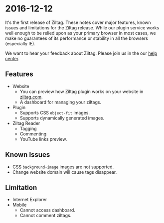 # 2016-12-12

It's the first release of Ziltag. These notes cover major features, known issues and limitations for the Ziltag release. While our plugin service works well enough to be relied upon as your primary browser in most cases, we make no guarantees of its performance or stability in all the browsers (especially IE).

We want to hear your feedback about Ziltag. Please join us in the our [help center](http://help.ziltag.com).

## Features

- Website
  - You can preview how Ziltag plugin works on your website in [ziltag.com](https://ziltag.com).
  - A dashboard for managing your ziltags.
- Plugin
  - Supports CSS `object-fit` images.
  - Supports dynamically generated images.
- Ziltag Reader
  - Tagging
  - Commenting
  - YouTube links preview.

## Known Issues

- CSS `background-image` images are not supported.
- Change website domain will cause tags disappear.

## Limitation

- Internet Explorer
- Mobile
  - Cannot access dashboard.
  - Cannot comment ziltags.
